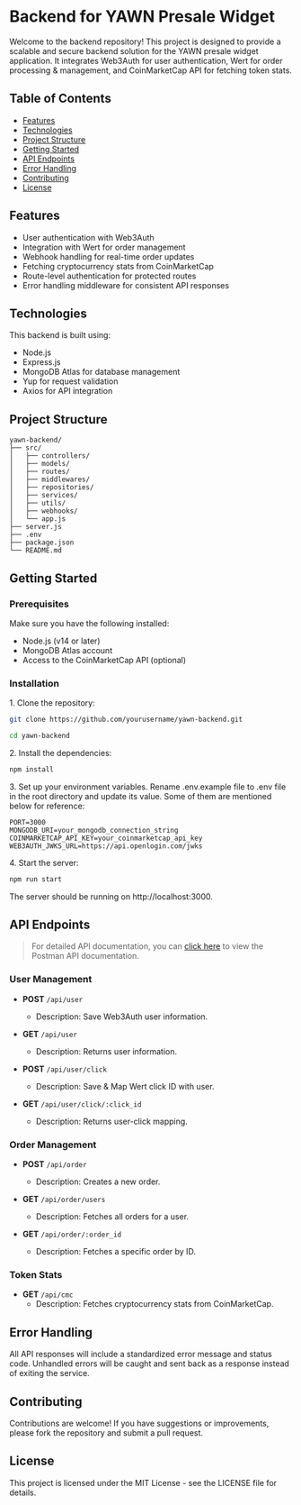 # Backend for YAWN Presale Widget

Welcome to the backend repository! This project is designed to provide a scalable and secure backend solution for the YAWN presale widget application. It integrates Web3Auth for user authentication, Wert for order processing & management, and CoinMarketCap API for fetching token stats.

## Table of Contents

- [Features](#features)
- [Technologies](#technologies)
- [Project Structure](#project-structure)
- [Getting Started](#getting-started)
- [API Endpoints](#api-endpoints)
- [Error Handling](#error-handling)
- [Contributing](#contributing)
- [License](#license)

## Features

- User authentication with Web3Auth
- Integration with Wert for order management
- Webhook handling for real-time order updates
- Fetching cryptocurrency stats from CoinMarketCap
- Route-level authentication for protected routes
- Error handling middleware for consistent API responses

## Technologies

This backend is built using:

- Node.js
- Express.js
- MongoDB Atlas for database management
- Yup for request validation
- Axios for API integration

## Project Structure
```
yawn-backend/
├── src/
│   ├── controllers/
│   ├── models/
│   ├── routes/
│   ├── middlewares/
│   ├── repositories/
│   ├── services/
│   ├── utils/
│   ├── webhooks/
│   └── app.js
├── server.js
├── .env
├── package.json
└── README.md
```

## Getting Started

### Prerequisites

Make sure you have the following installed:

- Node.js (v14 or later)
- MongoDB Atlas account
- Access to the CoinMarketCap API (optional)

### Installation

1\. Clone the repository:

```bash
git clone https://github.com/yourusername/yawn-backend.git

cd yawn-backend
```
2\. Install the dependencies:
```bash
npm install
```

3\. Set up your environment variables. Rename .env.example file to .env file in the root directory and update its value. Some of them are mentioned below for reference:

```plaintext
PORT=3000
MONGODB_URI=your_mongodb_connection_string
COINMARKETCAP_API_KEY=your_coinmarketcap_api_key
WEB3AUTH_JWKS_URL=https://api.openlogin.com/jwks
```
4\. Start the server:

```bash
npm run start
```
The server should be running on http://localhost:3000.

## API Endpoints
> For detailed API documentation, you can [click here](link_to_your_postman_documentation) to view the Postman API documentation.

### User Management

- **POST** `/api/user`
  - Description: Save Web3Auth user information.

- **GET** `/api/user`
  - Description: Returns user information.

- **POST** `/api/user/click`
  - Description: Save & Map Wert click ID with user.

- **GET** `/api/user/click/:click_id`
  - Description: Returns user-click mapping.

### Order Management

- **POST** `/api/order`
  - Description: Creates a new order.

- **GET** `/api/order/users`
  - Description: Fetches all orders for a user.

- **GET** `/api/order/:order_id`
  - Description: Fetches a specific order by ID.

### Token Stats

- **GET** `/api/cmc`
  - Description: Fetches cryptocurrency stats from CoinMarketCap.


## Error Handling
All API responses will include a standardized error message and status code. Unhandled errors will be caught and sent back as a response instead of exiting the service.

## Contributing
Contributions are welcome! If you have suggestions or improvements, please fork the repository and submit a pull request.

## License
This project is licensed under the MIT License - see the LICENSE file for details.
